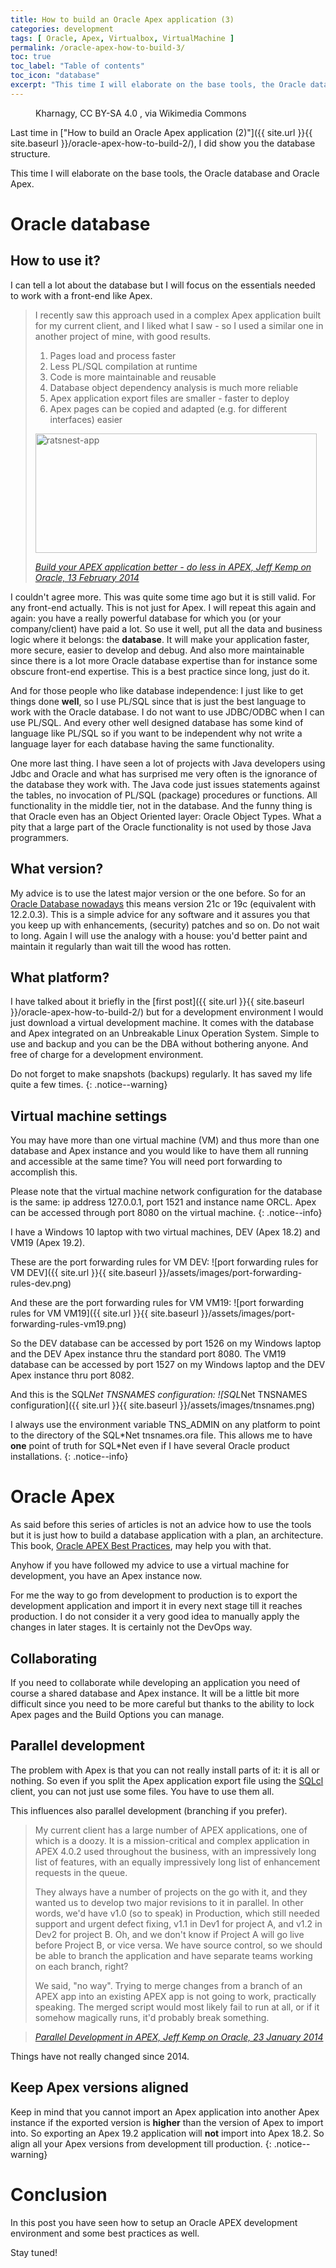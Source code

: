 ```yaml
---
title: How to build an Oracle Apex application (3)
categories: development
tags: [ Oracle, Apex, Virtualbox, VirtualMachine ]
permalink: /oracle-apex-how-to-build-3/
toc: true
toc_label: "Table of contents"
toc_icon: "database"
excerpt: "This time I will elaborate on the base tools, the Oracle database and Oracle Apex."
---
```


<figure class="centered">
  <img src="{{ site.url }}{{ site.baseurl }}/assets/images/512px-Devops-toolchain.svg.png" alt="">
	<figcaption>Kharnagy, CC BY-SA 4.0 <https://creativecommons.org/licenses/by-sa/4.0>, via Wikimedia Commons</figcaption>
</figure> 

Last time in ["How to build an Oracle Apex application (2)"]({{ site.url }}{{
site.baseurl }}/oracle-apex-how-to-build-2/), I did show you the database structure.

This time I will elaborate on the base tools, the Oracle database and Oracle Apex.

# Oracle database

## How to use it?

I can tell a lot about the database but I will focus on the essentials needed to
work with a front-end like Apex.

> I recently saw this approach used in a complex Apex application built for my current client, and I liked what I saw - so I used a similar one in another project of mine, with good results.
>
> 1. Pages load and process faster
> 2. Less PL/SQL compilation at runtime
> 3. Code is more maintainable and reusable
> 4. Database object dependency analysis is much more reliable
> 5. Apex application export files are smaller - faster to deploy
> 6. Apex pages can be copied and adapted (e.g. for different interfaces) easier
>
> <p><img loading="lazy" class="alignnone size-full wp-image-1709" alt="ratsnest-app" src="https://jeffkemponoracle.com/wp-content/uploads/2014/02/ratsnest-app.jpg" width="450" height="191" srcset="https://jeffkemponoracle.com/wp-content/uploads/2014/02/ratsnest-app.jpg 450w, https://jeffkemponoracle.com/wp-content/uploads/2014/02/ratsnest-app-300x127.jpg 300w" sizes="(max-width: 450px) 100vw, 450px" /><br />
>
> <cite><a href="https://jeffkemponoracle.com/tag/best-practice/">Build your APEX application better - do less in APEX, Jeff Kemp on Oracle, 13 February 2014</a></cite>

I couldn't agree more. This was quite some time ago but it is still valid. For
any front-end actually. This is not just for Apex. I will repeat this again
and again: you have a really powerful database for which you (or your
company/client) have paid a lot. So use it well, put all the data and business
logic where it belongs: the **database**. It will make your application
faster, more secure, easier to develop and debug. And also more maintainable
since there is a lot more Oracle database expertise than for instance some
obscure front-end expertise. This is a best practice since long, just do it.

And for those people who like database independence: I just like to get things
done **well**, so I use PL/SQL since that is just the best language to work
with the Oracle database. I do not want to use JDBC/ODBC when I can use
PL/SQL. And every other well designed database has some kind of language like
PL/SQL so if you want to be independent why not write a language layer for
each database having the same functionality.

One more last thing. I have seen a lot of projects with Java developers
using Jdbc and Oracle and what has surprised me very often is the ignorance of
the database they work with. The Java code just issues statements against the
tables, no invocation of PL/SQL (package) procedures or functions. All
functionality in the middle tier, not in the database. And the funny thing is
that Oracle even has an Object Oriented layer: Oracle Object Types. What a pity
that a large part of the Oracle functionality is not used by those Java programmers.

## What version?

My advice is to use the latest major version or the one before. So for an [Oracle
Database nowadays](https://en.wikipedia.org/wiki/Oracle_Database) this means version
21c or 19c (equivalent with 12.2.0.3). This is a
simple advice for any software and it assures you that you keep up with
enhancements, (security) patches and so on. Do not wait to long. Again I
will use the analogy with a house: you'd better paint and maintain it
regularly than wait till the wood has rotten.

## What platform?

I have talked about it briefly in the [first post]({{ site.url }}{{
site.baseurl }}/oracle-apex-how-to-build-2/) but for a development environment
I would just download a virtual development machine. It comes with the
database and Apex integrated on an Unbreakable Linux Operation System. Simple
to use and backup and you can be the DBA without bothering anyone. And free of
charge for a development environment.

Do not forget to make snapshots (backups) regularly. It has saved my life
quite a few times.
{: .notice--warning}

## Virtual machine settings

You may have more than one virtual machine (VM) and thus more than one database and
Apex instance and you would like to have them all running and accessible at
the same time? You will need port forwarding to accomplish this.

Please note that the virtual machine network configuration for the database is
the same: ip address 127.0.0.1, port 1521 and instance name ORCL. Apex can be
accessed through port 8080 on the virtual machine.
{: .notice--info}

I have a Windows 10 laptop with two virtual machines, DEV (Apex 18.2) and VM19
(Apex 19.2).

These are the port forwarding rules for VM DEV: ![port forwarding rules for VM DEV]({{ site.url }}{{
site.baseurl }}/assets/images/port-forwarding-rules-dev.png)

And these are the port forwarding rules for VM VM19: ![port forwarding rules for VM VM19]({{ site.url }}{{
site.baseurl }}/assets/images/port-forwarding-rules-vm19.png)

So the DEV database can be accessed by port 1526 on my Windows laptop and the
DEV Apex instance thru the standard port 8080. The VM19 database can be
accessed by port 1527 on my Windows laptop and the DEV Apex instance thru port
8082.

And this is the SQL*Net TNSNAMES configuration: ![SQL*Net TNSNAMES configuration]({{ site.url }}{{
site.baseurl }}/assets/images/tnsnames.png)

I always use the environment variable TNS_ADMIN on any platform to point to the
directory of the SQL\*Net tnsnames.ora file. This allows me to have **one**
point of truth for SQL\*Net even if I have several Oracle product installations.
{: .notice--info}

# Oracle Apex

As said before this series of articles is not an advice how to use the tools but
it is just how to build a database application with a plan, an
architecture. This book, [Oracle APEX Best
Practices](https://www.packtpub.com/product/oracle-apex-best-practices/9781849684002),
may help you with that.

Anyhow if you have followed my advice to use a virtual machine for
development, you have an Apex instance now.

For me the way to go from development to production is to export the
development application and import it in every next stage till it reaches
production. I do not consider it a very good idea to manually apply the
changes in later stages. It is certainly not the DevOps way.

## Collaborating

If you need to collaborate while developing an application you need of course
a shared database and Apex instance. It will be a little bit more difficult
since you need to be more careful but thanks to the ability to lock Apex pages
and the Build Options you can manage.

## Parallel development

The problem with Apex is that you can not really install parts of it: it is
all or nothing. So even if you split the Apex application export file using
the [SQLcl](https://www.oracle.com/database/technologies/appdev/sqlcl.html) client, you can not just use some files. You have to use them all.

This influences also parallel development (branching if you prefer).

> My current client has a large number of APEX applications, one of which is a
> doozy. It is a mission-critical and complex application in APEX 4.0.2 used
> throughout the business, with an impressively long list of features, with an
> equally impressively long list of enhancement requests in the queue.
>
> They always have a number of projects on the go with it, and they wanted us to
> develop two major revisions to it in parallel. In other words, we'd have v1.0
> (so to speak) in Production, which still needed support and urgent defect
> fixing, v1.1 in Dev1 for project A, and v1.2 in Dev2 for project B. Oh, and we
> don't know if Project A will go live before Project B, or vice versa. We have
> source control, so we should be able to branch the application and have
> separate teams working on each branch, right?
>
> We said, "no way". Trying to merge changes from a branch of an APEX app into
> an existing APEX app is not going to work, practically speaking. The merged
> script would most likely fail to run at all, or if it somehow magically runs,
> it'd probably break something.

> <cite><a
  href="https://jeffkemponoracle.com/2014/01/parallel-development-in-apex/">Parallel
  Development in APEX, Jeff Kemp on Oracle, 23 January 2014</a></cite>

Things have not really changed since 2014. 

## Keep Apex versions aligned

Keep in mind that you cannot import an Apex application into another Apex
instance if the exported version is **higher** than the version of Apex to
import into. So exporting an Apex 19.2 application will **not** import into
Apex 18.2. So align all your Apex versions from development till production.
{: .notice--warning}

# Conclusion

In this post you have seen how to setup an Oracle APEX development environment
and some best practices as well.

Stay tuned!
